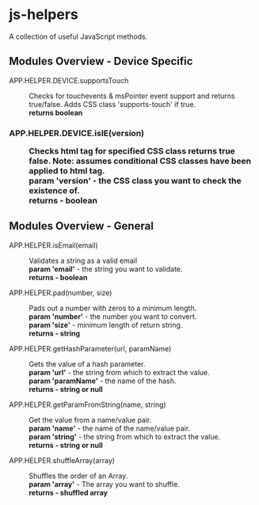 <h1>js-helpers</h1>

<p>A collection of useful JavaScript methods.</p>

<h2>Modules Overview - Device Specific</h2>
<dl>
<dt>APP.HELPER.DEVICE.supportsTouch</dt><dd>
<p>Checks for touchevents  & msPointer event support and returns true/false. Adds CSS class 'supports-touch' if true.
</br><strong>returns boolean</strong></p></dd>
</dl>
<h3>APP.HELPER.DEVICE.isIE(version)</dt><dd>
<p>Checks html tag for specified CSS class returns true false. Note: assumes conditional CSS classes have been applied to html tag.<br /><strong>param 'version'</strong> - the CSS class you want to check the existence of.<br /><strong>returns - boolean</strong></p>
</dd>
</dl>
<h2>Modules Overview - General</h2>

<dl>
<dt>APP.HELPER.isEmail(email)</dt><dd>
<p>Validates a string as a valid email<br />
<strong>param 'email'</strong> - the string you want to validate.<br /><strong>returns - boolean</strong></p>
</dd>
</dl>
<dl>
<dt>APP.HELPER.pad(number, size)</dt><dd>
<p>Pads out a number with zeros to a minimum length.<br /><strong>param 'number'</strong> - the number you want to convert.<br /><strong>param 'size'</strong> - minimum length of return string.</br><strong>returns - string</strong></p>
</dd>
</dl>
<dl>
<dt>APP.HELPER.getHashParameter(url, paramName)</dt><dd>
<p>Gets the value of a hash parameter.<br /><strong>param 'url'</strong> - the string from which to extract the value.<br />
<strong>param 'paramName'</strong> - the name of the hash.</br><strong>returns - string or null</strong></p>
</dd>
</dl>
<dl>
<dt>APP.HELPER.getParamFromString(name, string)</dt><dd>
<p>Get the value from a name/value pair.<br /><strong>param 'name'</strong> - the name of the name/value pair.<br />
<strong>param 'string'</strong> - the string from which to extract the value.</br><strong>returns - string or null</strong></p>
</dd>
</dl>
<dl>
<dt>APP.HELPER.shuffleArray(array)</dt><dd>
<p>Shuffles the order of an Array.<br /><strong>param 'array'</strong> - The array you want to shuffle.<br /><strong>returns - shuffled array</strong></p>
</dd>
</dl>
